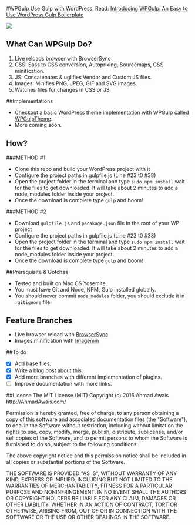 #WPGulp
Use Gulp with WordPress.
Read: [Introducing WPGulp: An Easy to Use WordPress Gulp Boilerplate](https://ahmadawais.com/introducing-wpgulp-an-easy-to-use-wordpress-gulp-boilerplate/)

![](https://i.imgur.com/zzoByRC.png)

## What Can WPGulp Do?
1. Live reloads browser with BrowserSync
2. CSS: Sass to CSS conversion, Autoprixing, Sourcemaps, CSS minification.
3. JS: Concatenates & uglifies Vendor and Custom JS files.
4. Images: Minifies PNG, JPEG, GIF and SVG images.
5. Watches files for changes in CSS or JS
 

##Implementations
- Checkout a basic WordPress theme implementation with WPGulp called [WPGulpTheme](https://github.com/ahmadawais/WPGulpTheme).
- More coming soon.

## How?
###METHOD #1
- Clone this repo and build your WordPress project with it
- Configure the project paths in gulpfile.js (Line #23 t0 #38)
- Open the project folder in the terminal and type `sudo npm install`  wait for the files to get downloaded. It will take about 2 minutes to add a node_modules folder inside your project.
- Once the download is complete type `gulp` and boom!

###METHOD #2
- Download `gulpfile.js` and `pacakage.json` file in the root of your WP project
- Configure the project paths in gulpfile.js (Line #23 t0 #38)
- Open the project folder in the terminal and type `sudo npm install`  wait for the files to get downloaded. It will take about 2 minutes to add a node_modules folder inside your project.
- Once the download is complete type `gulp` and boom!

##Prerequisite & Gotchas
- Tested and built on Mac OS Yosemite.
- You must have Git and Node, NPM, Gulp installed globally. 
- You should never commit `node_modules` folder, you should exclude it in `.gitignore` file.

## Feature Branches
- Live browser reload with [BrowserSync](https://github.com/ahmadawais/WPGulp/tree/BrowserSync)
- Images minification with [Imagemin](https://github.com/ahmadawais/WPGulp/tree/Images)

##To do 
- [x] Add base files.
- [x] Write a blog post about this.
- [x] Add more branches with different implementation of plugins.
- [ ] Improve documentation with more links.

##License
The MIT License (MIT)
Copyright (c) 2016 Ahmad Awais <http://AhmadAwais.com/>

Permission is hereby granted, free of charge, to any person obtaining a copy of this software and associated documentation files (the "Software"), to deal in the Software without restriction, including without limitation the rights to use, copy, modify, merge, publish, distribute, sublicense, and/or sell copies of the Software, and to permit persons to whom the Software is furnished to do so, subject to the following conditions:

The above copyright notice and this permission notice shall be included in all copies or substantial portions of the Software.

THE SOFTWARE IS PROVIDED "AS IS", WITHOUT WARRANTY OF ANY KIND, EXPRESS OR IMPLIED, INCLUDING BUT NOT LIMITED TO THE WARRANTIES OF MERCHANTABILITY, FITNESS FOR A PARTICULAR PURPOSE AND NONINFRINGEMENT. IN NO EVENT SHALL THE AUTHORS OR COPYRIGHT HOLDERS BE LIABLE FOR ANY CLAIM, DAMAGES OR OTHER LIABILITY, WHETHER IN AN ACTION OF CONTRACT, TORT OR OTHERWISE, ARISING FROM, OUT OF OR IN CONNECTION WITH THE SOFTWARE OR THE USE OR OTHER DEALINGS IN THE SOFTWARE.

